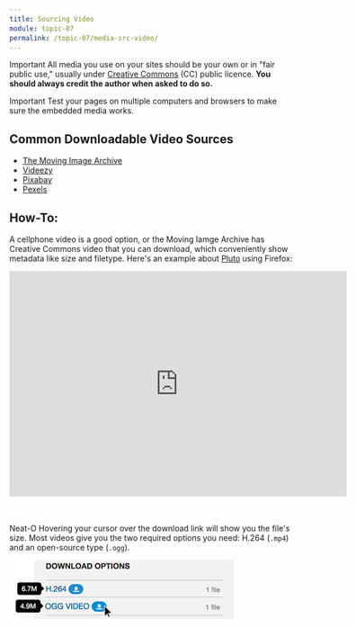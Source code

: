 ```yaml
---
title: Sourcing Video
module: topic-07
permalink: /topic-07/media-src-video/
---
```


<div class="divider-heading"></div>

<span class="label label-danger">Important</span> All media you use on your sites should be your own or in "fair public use," usually under [Creative Commons](https://creativecommons.org/) (CC) public licence. **You should always credit the author when asked to do so.**

<span class="label label-danger">Important</span> Test your pages on multiple computers and browsers to make sure the embedded media works.


## Common Downloadable Video Sources

- [The Moving Image Archive](https://archive.org/details/movies)
- [Videezy](https://www.videezy.com/)
- [Pixabay](https://videos.pexels.com/)
- [Pexels](https://www.video.pexels.com/)


## How-To:

A cellphone video is a good option, or the Moving Iamge Archive has Creative Commons video that you can download, which conveniently show metadata like size and filetype. Here's an example about [Pluto](https://archive.org/details/Pluto_Flyby) using Firefox:


<div style="width: 600px; margin: auto">
  <div style="padding:66.91% 0 0 0;position:relative;"><iframe src="https://player.vimeo.com/video/237977600?title=0&byline=0&portrait=0&color=E95420&" style="position:absolute;top:0;left:0;width:100%;height:100%;" frameborder="0" webkitallowfullscreen mozallowfullscreen allowfullscreen></iframe></div>
</div>
<br><br>

<span class="label label-success">Neat-O</span> Hovering your cursor over the download link will show you the file's size. Most videos give you the two required options you need: H.264 (`.mp4`) and an open-source type (`.ogg`).


<img src="../img/download-video-archive.png" alt="Hovering mouse over download icons" title="Downloading with Archive.org" width="400" />
